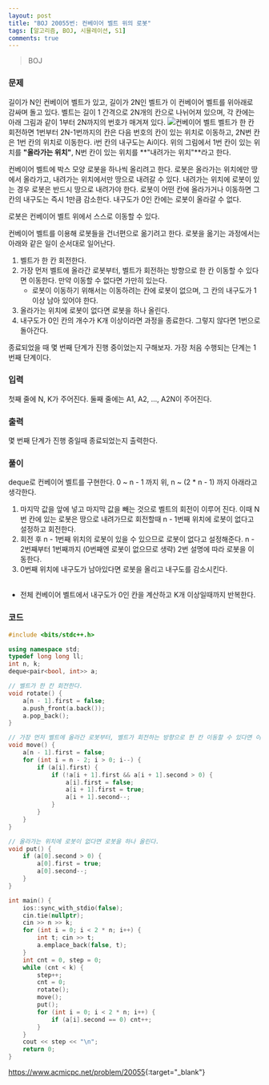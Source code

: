 ```yaml
---
layout: post
title: "BOJ 20055번: 컨베이어 벨트 위의 로봇"
tags: [알고리즘, BOJ, 시뮬레이션, S1]
comments: true
---
```


> BOJ

### 문제
길이가 N인 컨베이어 벨트가 있고, 길이가 2N인 벨트가 이 컨베이어 벨트를 위아래로 감싸며 돌고 있다. 벨트는 길이 1 간격으로 2N개의 칸으로 나뉘어져 있으며, 각 칸에는 아래 그림과 같이 1부터 2N까지의 번호가 매겨져 있다.
![컨베이어 벨트](https://upload.acmicpc.net/396139ea-9079-4115-9a00-446865434900/-/preview/)
벨트가 한 칸 회전하면 1번부터 2N-1번까지의 칸은 다음 번호의 칸이 있는 위치로 이동하고, 2N번 칸은 1번 칸의 위치로 이동한다. i번 칸의 내구도는 Ai이다. 위의 그림에서 1번 칸이 있는 위치를 **"올라가는 위치"**, N번 칸이 있는 위치를 **"내려가는 위치"**라고 한다.

컨베이어 벨트에 박스 모양 로봇을 하나씩 올리려고 한다. 로봇은 올라가는 위치에만 땅에서 올라가고, 내려가는 위치에서만 땅으로 내려갈 수 있다. 내려가는 위치에 로봇이 있는 경우 로봇은 반드시 땅으로 내려가야 한다. 로봇이 어떤 칸에 올라가거나 이동하면 그 칸의 내구도는 즉시 1만큼 감소한다. 내구도가 0인 칸에는 로봇이 올라갈 수 없다.

로봇은 컨베이어 벨트 위에서 스스로 이동할 수 있다.

컨베이어 벨트를 이용해 로봇들을 건너편으로 옮기려고 한다. 로봇을 옮기는 과정에서는 아래와 같은 일이 순서대로 일어난다.

1. 벨트가 한 칸 회전한다.
2. 가장 먼저 벨트에 올라간 로봇부터, 벨트가 회전하는 방향으로 한 칸 이동할 수 있다면 이동한다. 만약 이동할 수 없다면 가만히 있는다.
    * 로봇이 이동하기 위해서는 이동하려는 칸에 로봇이 없으며, 그 칸의 내구도가 1 이상 남아 있어야 한다.
3. 올라가는 위치에 로봇이 없다면 로봇을 하나 올린다.
4. 내구도가 0인 칸의 개수가 K개 이상이라면 과정을 종료한다. 그렇지 않다면 1번으로 돌아간다.

종료되었을 때 몇 번째 단계가 진행 중이었는지 구해보자. 가장 처음 수행되는 단계는 1번째 단계이다.

### 입력
첫째 줄에 N, K가 주어진다. 둘째 줄에는 A1, A2, ..., A2N이 주어진다.

### 출력
몇 번째 단계가 진행 중일때 종료되었는지 출력한다.

### 풀이
deque로 컨베이어 벨트를 구현한다. 0 ~ n - 1 까지 위, n ~ (2 * n - 1) 까지 아래라고 생각한다.

1. 마지막 값을 앞에 넣고 마지막 값을 빼는 것으로 벨트의 회전이 이루어 진다. 이때 N번 칸에 있는 로봇은 땅으로 내려가므로 회전할때 n - 1번째 위치에 로봇이 없다고 설정하고 회전한다.
2. 회전 후 n - 1번째 위치의 로봇이 있을 수 있으므로 로봇이 없다고 설정해준다. n - 2번째부터 1번째까지 (0번째엔 로봇이 없으므로 생략) 2번 설명에 따라 로봇을 이동한다.
3. 0번째 위치에 내구도가 남아있다면 로봇을 올리고 내구도를 감소시킨다.<br><br>

* 전체 컨베이어 벨트에서 내구도가 0인 칸을 계산하고 K개 이상일때까지 반복한다.

### 코드
```c++
#include <bits/stdc++.h>

using namespace std;
typedef long long ll;
int n, k;
deque<pair<bool, int>> a;

// 벨트가 한 칸 회전한다.
void rotate() {
    a[n - 1].first = false;
    a.push_front(a.back());
    a.pop_back();
}

// 가장 먼저 벨트에 올라간 로봇부터, 벨트가 회전하는 방향으로 한 칸 이동할 수 있다면 이동한다. 만약 이동할 수 없다면 가만히 있는다.
void move() {
    a[n - 1].first = false;
    for (int i = n - 2; i > 0; i--) {
        if (a[i].first) {
            if (!a[i + 1].first && a[i + 1].second > 0) {
                a[i].first = false;
                a[i + 1].first = true;
                a[i + 1].second--;
            }
        }
    }
}

// 올라가는 위치에 로봇이 없다면 로봇을 하나 올린다.
void put() {
    if (a[0].second > 0) {
        a[0].first = true;
        a[0].second--;
    }
}

int main() {
    ios::sync_with_stdio(false);
    cin.tie(nullptr);
    cin >> n >> k;
    for (int i = 0; i < 2 * n; i++) {
        int t; cin >> t;
        a.emplace_back(false, t);
    }
    int cnt = 0, step = 0;
    while (cnt < k) {
        step++;
        cnt = 0;
        rotate();
        move();
        put();
        for (int i = 0; i < 2 * n; i++) {
            if (a[i].second == 0) cnt++;
        }
    }
    cout << step << "\n";
    return 0;
}
```

<https://www.acmicpc.net/problem/20055>{:target="_blank"}
